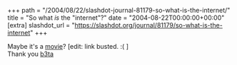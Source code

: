 +++
path = "/2004/08/22/slashdot-journal-81179-so-what-is-the-internet/"
title = "So what _is_ the \"internet\"?"
date = "2004-08-22T00:00:00+00:00"
[extra]
slashdot_url = "https://slashdot.org/journal/81179/so-what-is-the-internet"
+++

<p>Maybe it's a <a href="http://www.bsd-unix.net/seitz/funny/RvB_NYC2.mov">movie</a>? [edit: link busted.<nobr> </nobr>:(  ]<br>Thank you <a href="http://b3ta.com/newsletter/issue148/">b3ta</a></p>

